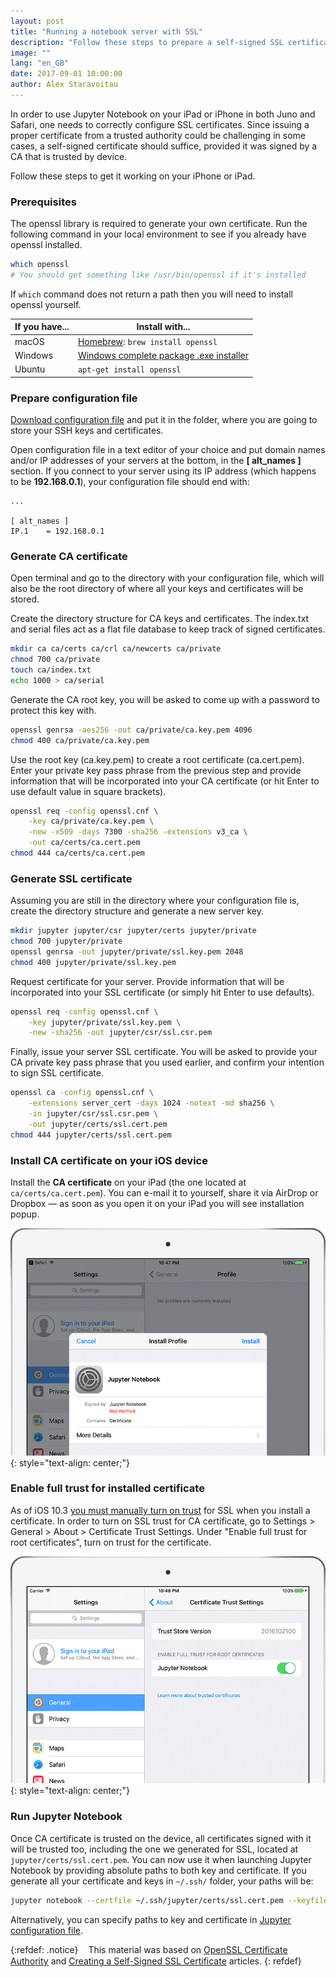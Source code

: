 ```yaml
---
layout: post
title: "Running a notebook server with SSL"
description: "Follow these steps to prepare a self-signed SSL certificate for accessing Jupyter Notebook server from your iPad."
image: ""
lang: "en_GB"
date: 2017-09-01 10:00:00
author: Alex Staravoitau
---
```


In order to use Jupyter Notebook on your iPad or iPhone in both Juno and Safari, one needs to correctly configure SSL certificates. Since issuing a proper certificate from a trusted authority could be challenging in some cases, a self-signed certificate should suffice, provided it was signed by a CA that is trusted by device. 

Follow these steps to get it working on your iPhone or iPad.<!--more-->

### Prerequisites

The openssl library is required to generate your own certificate. Run the following command in your local environment to see if you already have openssl installed.

```bash
which openssl
# You should get something like /usr/bin/openssl if it's installed
```

If `which` command does not return a path then you will need to install openssl yourself.

| If you have... | Install with... |
| -------------- | --------------- |
| macOS          | [Homebrew](http://mxcl.github.com/homebrew/): `brew install openssl` |
| Windows        | [Windows complete package .exe installer](http://gnuwin32.sourceforge.net/packages/openssl.htm) |
| Ubuntu         | `apt-get install openssl` |

### Prepare configuration file

[Download configuration file](/assets/openssl.cnf) and put it in the folder, where you are going to store your SSH keys and certificates. 

Open configuration file in a text editor of your choice and put domain names and/or IP addresses of your servers at the bottom, in the **[ alt_names ]** section. If you connect to your server using its IP address (which happens to be **192.168.0.1**), your configuration file should end with:

```
...

[ alt_names ]
IP.1 	= 192.168.0.1
```

### Generate CA certificate

Open terminal and go to the directory with your configuration file, which will also be the root directory of where all your keys and certificates will be stored.

Create the directory structure for CA keys and certificates. The index.txt and serial files act as a flat file database to keep track of signed certificates.

```bash
mkdir ca ca/certs ca/crl ca/newcerts ca/private
chmod 700 ca/private
touch ca/index.txt
echo 1000 > ca/serial
```

Generate the CA root key, you will be asked to come up with a password to protect this key with.

```bash
openssl genrsa -aes256 -out ca/private/ca.key.pem 4096
chmod 400 ca/private/ca.key.pem
```

Use the root key (ca.key.pem) to create a root certificate (ca.cert.pem). Enter your private key pass phrase from the previous step and provide information that will be incorporated into your CA certificate (or hit Enter to use default value in square brackets).

```bash
openssl req -config openssl.cnf \
    -key ca/private/ca.key.pem \
    -new -x509 -days 7300 -sha256 -extensions v3_ca \
    -out ca/certs/ca.cert.pem
chmod 444 ca/certs/ca.cert.pem
```

### Generate SSL certificate

Assuming you are still in the directory where your configuration file is, create the directory structure and generate a new server key.

```bash
mkdir jupyter jupyter/csr jupyter/certs jupyter/private
chmod 700 jupyter/private
openssl genrsa -out jupyter/private/ssl.key.pem 2048
chmod 400 jupyter/private/ssl.key.pem
```

Request certificate for your server. Provide information that will be incorporated into your SSL certificate (or simply hit Enter to use defaults).

```bash
openssl req -config openssl.cnf \
    -key jupyter/private/ssl.key.pem \
    -new -sha256 -out jupyter/csr/ssl.csr.pem
```

Finally, issue your server SSL certificate. You will be asked to provide your CA private key pass phrase that you used earlier, and confirm your intention to sign SSL certificate.

```bash
openssl ca -config openssl.cnf \
    -extensions server_cert -days 1024 -notext -md sha256 \
    -in jupyter/csr/ssl.csr.pem \
    -out jupyter/certs/ssl.cert.pem
chmod 444 jupyter/certs/ssl.cert.pem
```

### Install CA certificate on your iOS device

Install the **CA certificate** on your iPad (the one located at `ca/certs/ca.cert.pem`). You can e-mail it to yourself, share it via AirDrop or Dropbox — as soon as you open it on your iPad you will see installation popup.

![iOS certificate installation](/assets/img/install_cert_s.png)
{: style="text-align: center;"}

### Enable full trust for installed certificate

As of iOS 10.3 [you must manually turn on trust](https://support.apple.com/en-gb/HT204477) for SSL when you install a certificate. In order to turn on SSL trust for CA certificate, go to Settings > General > About > Certificate Trust Settings. Under "Enable full trust for root certificates", turn on trust for the certificate.

![iOS certificate installation](/assets/img/enable_cert_s.png)
{: style="text-align: center;"}

### Run Jupyter Notebook

Once CA certificate is trusted on the device, all certificates signed with it will be trusted too, including the one we generated for SSL, located at `jupyter/certs/ssl.cert.pem`. You can now use it when launching Jupyter Notebook by providing absolute paths to both key and certificate. If you generate all your certificate and keys in `~/.ssh/` folder, your paths will be:

```bash
jupyter notebook --certfile ~/.ssh/jupyter/certs/ssl.cert.pem --keyfile ~/.ssh/jupyter/private/ssl.key.pem
```

Alternatively, you can specify paths to key and certificate in [Jupyter configuration file](http://jupyter-notebook.readthedocs.io/en/latest/public_server.html#running-a-public-notebook-server).

{:refdef: .notice}
<i class="fa fa-info-circle fa-2x" aria-hidden="true" style="color: #CCCCCC; vertical-align: middle;"></i><span style="display:inline-block; width: 8px;"></span> <span>This material was based on [OpenSSL Certificate Authority](https://jamielinux.com/docs/openssl-certificate-authority/) and [Creating a Self-Signed SSL Certificate](https://devcenter.heroku.com/articles/ssl-certificate-self) articles.</span>
{: refdef}
